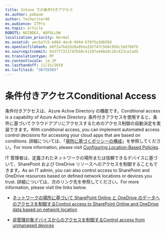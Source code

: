 ```yaml
---
title: Intune での条件付きアクセス
ms.author: pebaum
author: Techwriter40
ms.audience: ITPro
ms.topic: article
ROBOTS: NOINDEX, NOFOLLOW
localization_priority: Normal
ms.assetid: aecba7c5-e86d-4ec8-9d44-679f5a3d659d
ms.openlocfilehash: b0f2a7bd2d28a05ea192747c5b8c95bc16d7b8fb
ms.sourcegitcommit: b43f77221f47b50c41197a448a9c26c423ce1ad5
ms.translationtype: MT
ms.contentlocale: ja-JP
ms.lasthandoff: 11/15/2019
ms.locfileid: "36755565"
---
```

# <a name="conditional-access"></a><span data-ttu-id="0259a-102">条件付きアクセス</span><span class="sxs-lookup"><span data-stu-id="0259a-102">Conditional Access</span></span>

<span data-ttu-id="0259a-103">条件付きアクセスは、Azure Active Directory の機能です。</span><span class="sxs-lookup"><span data-stu-id="0259a-103">Conditional access is a capability of Azure Active Directory.</span></span> <span data-ttu-id="0259a-104">条件付きアクセスを使用すると、条件に基づいてクラウドアプリにアクセスするためのアクセス制御の自動決定を実装できます。</span><span class="sxs-lookup"><span data-stu-id="0259a-104">With conditional access, you can implement automated access control decisions for accessing your cloud apps that are based on conditions.</span></span> <span data-ttu-id="0259a-105">詳細については、「[場所に基づくポリシーの構成](https://docs.microsoft.com/azure/active-directory/conditional-access/overview)」を参照してください。</span><span class="sxs-lookup"><span data-stu-id="0259a-105">For more information, please visit [Configuring Location-Based Policies](https://docs.microsoft.com/azure/active-directory/conditional-access/overview).</span></span>

<span data-ttu-id="0259a-106">IT 管理者は、定義されたネットワークの場所または信頼できるデバイスに基づいて、SharePoint および OneDrive リソースへのアクセスを制御することもできます。</span><span class="sxs-lookup"><span data-stu-id="0259a-106">As an IT admin, you can also control access to SharePoint and OneDrive resources based on defined network locations or devices you trust.</span></span> <span data-ttu-id="0259a-107">詳細については、次のリンク先を参照してください。</span><span class="sxs-lookup"><span data-stu-id="0259a-107">For more information, please visit the links below.</span></span>

- [<span data-ttu-id="0259a-108">ネットワークの場所に基づいて SharePoint Online と OneDrive のデータへのアクセスを制御する</span><span class="sxs-lookup"><span data-stu-id="0259a-108">Control access to SharePoint Online and OneDrive data based on network location</span></span>](https://docs.microsoft.com/sharepoint/control-access-based-on-network-location)

- [<span data-ttu-id="0259a-109">非管理対象デバイスからのアクセスを制御する</span><span class="sxs-lookup"><span data-stu-id="0259a-109">Control access from unmanaged devices</span></span>](https://docs.microsoft.com/sharepoint/control-access-from-unmanaged-devices)

